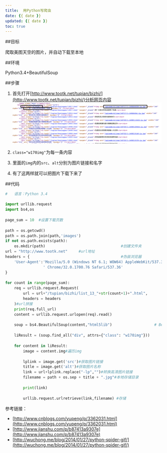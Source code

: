 ```yaml
---
title:  用Python写爬虫
date: {{ date }}
updated: {{ date }}
toc: true
---
```




##目标
	
爬取美图天空的图片，并自动下载至本地

##环境

Python3.4+BeautifulSoup

<!-- more -->

##步骤

1. 首先打开[http://www.tootk.net/tupian/bizhi/](http://www.tootk.net/tupian/bizhi/)分析网页内容 ![QQ20150718-2@2x](media/15027830548725/QQ20150718-2@2x.png)

2. `class="w170img"`为每一条内容
3. 里面的`img`内的`src`、`alt`分别为图片链接和名字
4. 有了这两样就可以把图片下载下来了

<!--more-->

##代码

```py
#   语言：Python 3.4

import urllib.request
import bs4,os

page_sum = 10  #设置下载页数

path = os.getcwd()
path = os.path.join(path,'images')
if not os.path.exists(path):
    os.mkdir(path)                                  #创建文件夹
url = "http://www.tootk.net"     #url地址
headers = {                                         #伪装浏览器
    'User-Agent':'Mozilla/5.0 (Windows NT 6.1; WOW64) AppleWebKit/537.36 (KHTML, like Gecko)'
                 ' Chrome/32.0.1700.76 Safari/537.36'
}

for count in range(page_sum):
    req = urllib.request.Request(
        url = url+"/tupian/bizhi/list_13_"+str(count+1)+".html",
        headers = headers
    )#url拼接
    print(req.full_url)
    content = urllib.request.urlopen(req).read()

    soup = bs4.BeautifulSoup(content,"html5lib")                   # BeautifulSoup 获取网页内容

    liResult = (soup.find_all("div", attrs={"class": "w170img"}))

    for content in liResult:
        image = content.img#遍历img
    
        lplink = image.get('src')#获取图片链接
        title = image.get('alt')#获取图片名称
        link = url+lplink.replace("-lp","")#转换高清图片链接
        filename = path + os.sep + title + ".jpg"#本地存储目录

        print(link)

        urllib.request.urlretrieve(link,filename) #存储
```

参考链接：

- [http://www.cnblogs.com/yupeng/p/3362031.html](http://www.cnblogs.com/yupeng/p/3362031.html)
- [http://www.jianshu.com/p/b87413a9307e](http://www.jianshu.com/p/b87413a9307e)
- [http://wuchong.me/blog/2014/01/27/python-spider-gif/](http://wuchong.me/blog/2014/01/27/python-spider-gif/) 

